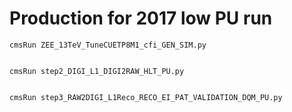 Production for 2017 low PU run
====

    cmsRun ZEE_13TeV_TuneCUETP8M1_cfi_GEN_SIM.py


    cmsRun step2_DIGI_L1_DIGI2RAW_HLT_PU.py
    
    
    cmsRun step3_RAW2DIGI_L1Reco_RECO_EI_PAT_VALIDATION_DQM_PU.py
    
    
    
    